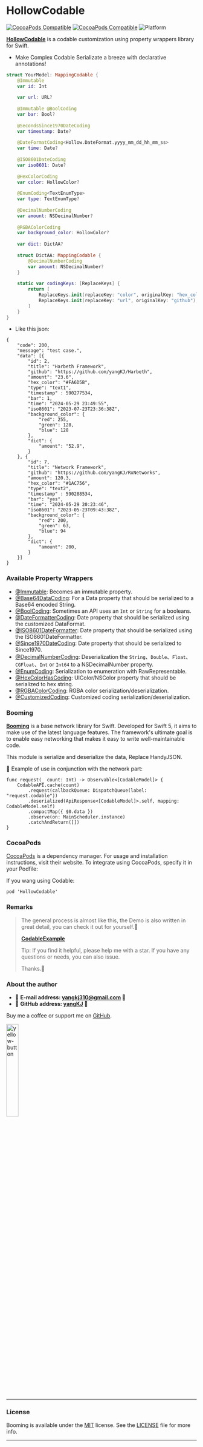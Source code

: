 # HollowCodable

[![CocoaPods Compatible](https://img.shields.io/cocoapods/v/HollowCodable.svg?style=flat&label=HollowCodable&colorA=28a745&&colorB=4E4E4E)](https://cocoapods.org/pods/HollowCodable)
[![CocoaPods Compatible](https://img.shields.io/cocoapods/v/Booming.svg?style=flat&label=Booming&colorA=28a745&&colorB=4E4E4E)](https://cocoapods.org/pods/Booming)
![Platform](https://img.shields.io/badge/Platforms-iOS%20%7C%20macOS%20%7C%20watchOS-4E4E4E.svg?colorA=28a745)

**[HollowCodable](https://github.com/yangKJ/HollowCodable)** is a codable customization using property wrappers library for Swift.

- Make Complex Codable Serializate a breeze with declarative annotations!

```swift
struct YourModel: MappingCodable {
    @Immutable
    var id: Int
    
    var url: URL?
    
    @Immutable @BoolCoding
    var bar: Bool?
    
    @SecondsSince1970DateCoding
    var timestamp: Date?
    
    @DateFormatCoding<Hollow.DateFormat.yyyy_mm_dd_hh_mm_ss>
    var time: Date?
    
    @ISO8601DateCoding
    var iso8601: Date?
    
    @HexColorCoding
    var color: HollowColor?
    
    @EnumCoding<TextEnumType>
    var type: TextEnumType?
    
    @DecimalNumberCoding
    var amount: NSDecimalNumber?
    
    @RGBAColorCoding
    var background_color: HollowColor?
    
    var dict: DictAA?
    
    struct DictAA: MappingCodable {
        @DecimalNumberCoding
        var amount: NSDecimalNumber?
    }
    
    static var codingKeys: [ReplaceKeys] {
        return [
            ReplaceKeys.init(replaceKey: "color", originalKey: "hex_color"),
            ReplaceKeys.init(replaceKey: "url", originalKey: "github"),
        ]
    }
}
```
- Like this json:

```
{
    "code": 200,
    "message": "test case.",
    "data": [{
        "id": 2,
        "title": "Harbeth Framework",
        "github": "https://github.com/yangKJ/Harbeth",
        "amount": "23.6",
        "hex_color": "#FA6D5B",
        "type": "text1",
        "timestamp" : 590277534,
        "bar": 1,
        "time": "2024-05-29 23:49:55",
        "iso8601": "2023-07-23T23:36:38Z",
        "background_color": {
            "red": 255,
            "green": 128,
            "blue": 128
        },
        "dict": {
            "amount": "52.9",
        }
    }, {
        "id": 7,
        "title": "Network Framework",
        "github": "https://github.com/yangKJ/RxNetworks",
        "amount": 120.3,
        "hex_color": "#1AC756",
        "type": "text2",
        "timestamp" : 590288534,
        "bar": "yes",
        "time": "2024-05-29 20:23:46",
        "iso8601": "2023-05-23T09:43:38Z",
        "background_color": {
            "red": 200,
            "green": 63,
            "blue": 94
        },
        "dict": {
            "amount": 200,
        }
    }]
}
```

### Available Property Wrappers
- [@Immutable](https://github.com/yangKJ/HollowCodable/blob/master/Sources/Immutable.swift): Becomes an immutable property.
- [@Base64DataCoding](https://github.com/yangKJ/HollowCodable/blob/master/Sources/Base64DataCoding.swift): For a Data property that should be serialized to a Base64 encoded String.
- [@BoolCoding](https://github.com/yangKJ/HollowCodable/blob/master/Sources/BoolCoding.swift): Sometimes an API uses an `Int` or `String` for a booleans.
- [@DateFormatterCoding](https://github.com/yangKJ/HollowCodable/blob/master/Sources/DateFormatterCoding.swift): Date property that should be serialized using the customized DataFormat.
- [@ISO8601DateFormatter](https://github.com/yangKJ/HollowCodable/blob/master/Sources/ISO8601DateFormatter.swift): Date property that should be serialized using the ISO8601DateFormatter.
- [@Since1970DateCoding](https://github.com/yangKJ/HollowCodable/blob/master/Sources/Since1970DateCoding.swift): Date property that should be serialized to Since1970.
- [@DecimalNumberCoding](https://github.com/yangKJ/HollowCodable/blob/master/Sources/DecimalNumberCoding.swift): Deserialization the `String`、`Double`、`Float`、`CGFloat`、`Int` or `Int64` to a NSDecimalNumber property.
- [@EnumCoding](https://github.com/yangKJ/HollowCodable/blob/master/Sources/EnumCoding.swift): Serialization to enumeration with RawRepresentable.
- [@HexColorHasCoding](https://github.com/yangKJ/HollowCodable/blob/master/Sources/HexColorHasCoding.swift): UIColor/NSColor property that should be serialized to hex string.
- [@RGBAColorCoding](https://github.com/yangKJ/HollowCodable/blob/master/Sources/RGBAColorCoding.swift): RGBA color serialization/deserialization.
- [@CustomizedCoding](https://github.com/yangKJ/HollowCodable/blob/master/Sources/CustomizedCoding.swift): Customized coding serialization/deserialization.

### Booming
**[Booming](https://github.com/yangKJ/RxNetworks)** is a base network library for Swift. Developed for Swift 5, it aims to make use of the latest language features. The framework's ultimate goal is to enable easy networking that makes it easy to write well-maintainable code.

This module is serialize and deserialize the data, Replace HandyJSON.

🎷 Example of use in conjunction with the network part:

```
func request(_ count: Int) -> Observable<[CodableModel]> {
    CodableAPI.cache(count)
        .request(callbackQueue: DispatchQueue(label: "request.codable"))
        .deserialized(ApiResponse<[CodableModel]>.self, mapping: CodableModel.self)
        .compactMap({ $0.data })
        .observe(on: MainScheduler.instance)
        .catchAndReturn([])
}
```

### CocoaPods

[CocoaPods](https://cocoapods.org) is a dependency manager. For usage and installation instructions, visit their website. To integrate using CocoaPods, specify it in your Podfile:

If you wang using Codable:

```
pod 'HollowCodable'
```

### Remarks

> The general process is almost like this, the Demo is also written in great detail, you can check it out for yourself.🎷
>
> [**CodableExample**](https://github.com/yangKJ/HollowCodable)
>
> Tip: If you find it helpful, please help me with a star. If you have any questions or needs, you can also issue.
>
> Thanks.🎇

### About the author
- 🎷 **E-mail address: [yangkj310@gmail.com](yangkj310@gmail.com) 🎷**
- 🎸 **GitHub address: [yangKJ](https://github.com/yangKJ) 🎸**

Buy me a coffee or support me on [GitHub](https://github.com/sponsors/yangKJ?frequency=one-time&sponsor=yangKJ).

<a href="https://www.buymeacoffee.com/yangkj3102">
<img width=25% alt="yellow-button" src="https://user-images.githubusercontent.com/1888355/146226808-eb2e9ee0-c6bd-44a2-a330-3bbc8a6244cf.png">
</a>

-----

### License
Booming is available under the [MIT](LICENSE) license. See the [LICENSE](LICENSE) file for more info.

-----
